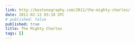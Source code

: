 ```yaml
---
link: http://bostonography.com/2011/the-mighty-charles/
date: 2011-02-12 03:18 UTC
# published: false
published: true
title: The Mighty Charles
tags: []
---
```



